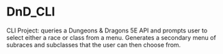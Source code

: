 # DnD_CLI
CLI Project: queries a Dungeons &amp; Dragons 5E API and prompts user to select either a race or class from a menu. Generates a secondary menu of subraces and subclasses that the user can then choose from.
